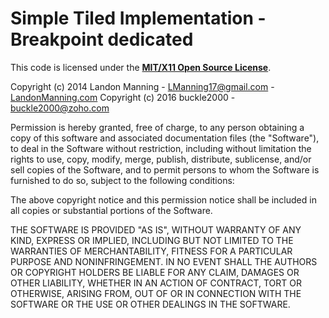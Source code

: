 # Simple Tiled Implementation - Breakpoint dedicated

This code is licensed under the [**MIT/X11 Open Source License**][MIT].

Copyright (c) 2014 Landon Manning - LManning17@gmail.com - [LandonManning.com][LM]
Copyright (c) 2016 buckle2000 - buckle2000@zoho.com

Permission is hereby granted, free of charge, to any person obtaining a copy
of this software and associated documentation files (the "Software"), to deal
in the Software without restriction, including without limitation the rights
to use, copy, modify, merge, publish, distribute, sublicense, and/or sell
copies of the Software, and to permit persons to whom the Software is
furnished to do so, subject to the following conditions:

The above copyright notice and this permission notice shall be included in
all copies or substantial portions of the Software.

THE SOFTWARE IS PROVIDED "AS IS", WITHOUT WARRANTY OF ANY KIND, EXPRESS OR
IMPLIED, INCLUDING BUT NOT LIMITED TO THE WARRANTIES OF MERCHANTABILITY,
FITNESS FOR A PARTICULAR PURPOSE AND NONINFRINGEMENT. IN NO EVENT SHALL THE
AUTHORS OR COPYRIGHT HOLDERS BE LIABLE FOR ANY CLAIM, DAMAGES OR OTHER
LIABILITY, WHETHER IN AN ACTION OF CONTRACT, TORT OR OTHERWISE, ARISING FROM,
OUT OF OR IN CONNECTION WITH THE SOFTWARE OR THE USE OR OTHER DEALINGS IN
THE SOFTWARE.

[MIT]: http://www.opensource.org/licenses/mit-license.html
[LM]: http://LandonManning.com
